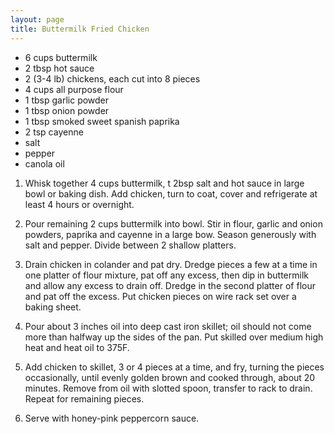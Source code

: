 ```yaml
---
layout: page
title: Buttermilk Fried Chicken
---
```


+ 6 cups buttermilk
+ 2 tbsp hot sauce
+ 2 (3-4 lb) chickens, each cut into 8 pieces
+ 4 cups all purpose flour
+ 1 tbsp garlic powder
+ 1 tbsp onion powder
+ 1 tbsp smoked sweet spanish paprika
+ 2 tsp cayenne
+ salt
+ pepper
+ canola oil

1. Whisk together 4 cups buttermilk, t 2bsp salt and hot sauce in large bowl or baking dish. Add chicken, turn to coat, cover and refrigerate at least 4 hours or overnight.

2. Pour remaining 2 cups buttermilk into bowl. Stir in flour, garlic and onion powders, paprika and cayenne in a large bow. Season generously with salt and pepper. Divide between 2 shallow platters.

3. Drain chicken in colander and pat dry. Dredge pieces a few at a time in one platter of flour mixture, pat off any excess, then dip in buttermilk and allow any excess to drain off. Dredge in the second platter of flour and pat off the excess. Put chicken pieces on wire rack set over a baking sheet.

4. Pour about 3 inches oil into deep cast iron skillet; oil should not come more than halfway up the sides of the pan. Put skilled over medium high heat and heat oil to 375F.

5. Add chicken to skillet, 3 or 4 pieces at a time, and fry, turning the pieces occasionally, until evenly golden brown and cooked through, about 20 minutes. Remove from oil with slotted spoon, transfer to rack to drain. Repeat for remaining pieces.

6. Serve with honey-pink peppercorn sauce.
